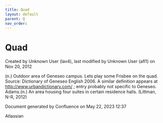 ```yaml
---
title: Quad
layout: default
parent: Q
nav_order:
---
```


# Quad

Created by  Unknown User (lav4), last modified by  Unknown User (afl1) on Nov 20, 2012

(n.) Outdoor area of Geneseo campus. Lets play some Frisbee on the quad. Source: Dictionary of Geneseo English 2006. A similar definition appears at http://www.urbandictionary.com/ ; entry probably not specific to Geneseo. Adams.(n.) An area housing four suites in certain residence halls. (Littman, N-R, 2012)

Document generated by Confluence on May 22, 2023 12:37

Atlassian
